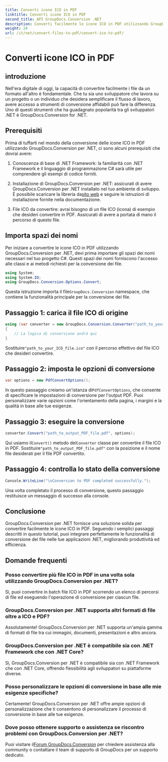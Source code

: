 ```yaml
---
title: Converti icone ICO in PDF
linktitle: Converti icone ICO in PDF
second_title: API GroupDocs.Conversion .NET
description: Converti facilmente le icone ICO in PDF utilizzando GroupDocs.Conversion per .NET. Aumenta la produttività con i semplici passaggi descritti in questo tutorial.
weight: 24
url: /it/net/convert-files-to-pdf/convert-ico-to-pdf/
---
```


# Converti icone ICO in PDF

## introduzione
Nell'era digitale di oggi, la capacità di convertire facilmente i file da un formato all'altro è fondamentale. Che tu sia uno sviluppatore che lavora su un progetto o un individuo che desidera semplificare il flusso di lavoro, avere accesso a strumenti di conversione affidabili può fare la differenza. Uno di questi strumenti che ha guadagnato popolarità tra gli sviluppatori .NET è GroupDocs.Conversion for .NET.
## Prerequisiti
Prima di tuffarti nel mondo della conversione delle icone ICO in PDF utilizzando GroupDocs.Conversion per .NET, ci sono alcuni prerequisiti che dovrai avere:
1. Conoscenza di base di .NET Framework: la familiarità con .NET Framework e il linguaggio di programmazione C# sarà utile per comprendere gli esempi di codice forniti.
   
2.  Installazione di GroupDocs.Conversion per .NET: assicurati di avere GroupDocs.Conversion per .NET installato nel tuo ambiente di sviluppo. È possibile scaricare la libreria da[sito web](https://releases.groupdocs.com/conversion/net/) e seguire le istruzioni di installazione fornite nella documentazione.
3. File ICO da convertire: avrai bisogno di un file ICO (icona) di esempio che desideri convertire in PDF. Assicurati di avere a portata di mano il percorso di questo file.

## Importa spazi dei nomi
Per iniziare a convertire le icone ICO in PDF utilizzando GroupDocs.Conversion per .NET, devi prima importare gli spazi dei nomi necessari nel tuo progetto C#. Questi spazi dei nomi forniscono l'accesso alle classi e ai metodi richiesti per la conversione dei file.

```csharp
using System;
using System.IO;
using GroupDocs.Conversion.Options.Convert;
```
 Questa istruzione importa il file`GroupDocs.Conversion` namespace, che contiene la funzionalità principale per la conversione dei file.
## Passaggio 1: carica il file ICO di origine
```csharp
using (var converter = new GroupDocs.Conversion.Converter("path_to_your_ICO_file.ico"))
{
    // La logica di conversione andrà qui
}
```
 Sostituire`"path_to_your_ICO_file.ico"` con il percorso effettivo del file ICO che desideri convertire.
## Passaggio 2: imposta le opzioni di conversione
```csharp
var options = new PdfConvertOptions();
```
 In questo passaggio creiamo un'istanza di`PdfConvertOptions`, che consente di specificare le impostazioni di conversione per l'output PDF. Puoi personalizzare varie opzioni come l'orientamento della pagina, i margini e la qualità in base alle tue esigenze.
## Passaggio 3: eseguire la conversione
```csharp
converter.Convert("path_to_output_PDF_file.pdf", options);
```
 Qui usiamo il`Convert()` metodo del`Converter` classe per convertire il file ICO in PDF. Sostituire`"path_to_output_PDF_file.pdf"` con la posizione e il nome file desiderati per il file PDF convertito.
## Passaggio 4: controlla lo stato della conversione
```csharp
Console.WriteLine("\nConversion to PDF completed successfully.");
```
Una volta completato il processo di conversione, questo passaggio restituisce un messaggio di successo alla console.

## Conclusione
GroupDocs.Conversion per .NET fornisce una soluzione solida per convertire facilmente le icone ICO in PDF. Seguendo i semplici passaggi descritti in questo tutorial, puoi integrare perfettamente le funzionalità di conversione dei file nelle tue applicazioni .NET, migliorando produttività ed efficienza.
## Domande frequenti
### Posso convertire più file ICO in PDF in una volta sola utilizzando GroupDocs.Conversion per .NET?
Sì, puoi convertire in batch file ICO in PDF scorrendo un elenco di percorsi di file ed eseguendo l'operazione di conversione per ciascun file.
### GroupDocs.Conversion per .NET supporta altri formati di file oltre a ICO e PDF?
Assolutamente! GroupDocs.Conversion per .NET supporta un'ampia gamma di formati di file tra cui immagini, documenti, presentazioni e altro ancora.
### GroupDocs.Conversion per .NET è compatibile sia con .NET Framework che con .NET Core?
Sì, GroupDocs.Conversion per .NET è compatibile sia con .NET Framework che con .NET Core, offrendo flessibilità agli sviluppatori su piattaforme diverse.
### Posso personalizzare le opzioni di conversione in base alle mie esigenze specifiche?
Certamente! GroupDocs.Conversion per .NET offre ampie opzioni di personalizzazione che ti consentono di personalizzare il processo di conversione in base alle tue esigenze.
### Dove posso ottenere supporto o assistenza se riscontro problemi con GroupDocs.Conversion per .NET?
 Puoi visitare il[Forum GroupDocs.Conversion](https://forum.groupdocs.com/c/conversion/11) per chiedere assistenza alla community o contattare il team di supporto di GroupDocs per un supporto dedicato.